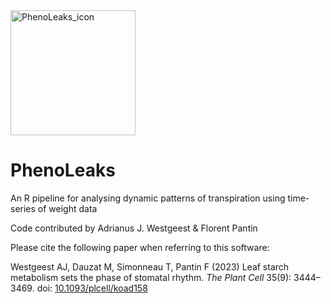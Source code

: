 <img src="https://user-images.githubusercontent.com/42646691/201877742-e20eb356-daba-4134-a622-433232455fbf.png" alt="PhenoLeaks_icon" width="200"/>

# PhenoLeaks 

An R pipeline for analysing dynamic patterns of transpiration using time-series of weight data

Code contributed by Adrianus J. Westgeest & Florent Pantin


Please cite the following paper when referring to this software:

Westgeest AJ, Dauzat M, Simonneau T, Pantin F (2023) Leaf starch metabolism sets the phase of stomatal rhythm. *The Plant Cell* 35(9): 3444–3469. doi: [10.1093/plcell/koad158](https://doi.org/10.1093/plcell/koad158)
